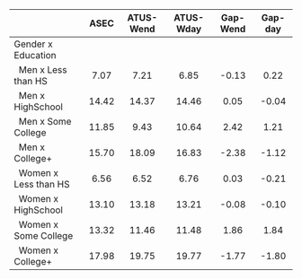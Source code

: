 
|                      |         ASEC |    ATUS-Wend |    ATUS-Wday |     Gap-Wend |      Gap-day |
| -------------------- | :----------: | :----------: | :----------: | :----------: | :----------: |
| Gender x Education   |              |              |              |              |              |
| &nbsp;&nbsp;Men x Less than HS |         7.07 |         7.21 |         6.85 |        -0.13 |         0.22 |
| &nbsp;&nbsp;Men x HighSchool |        14.42 |        14.37 |        14.46 |         0.05 |        -0.04 |
| &nbsp;&nbsp;Men x Some College |        11.85 |         9.43 |        10.64 |         2.42 |         1.21 |
| &nbsp;&nbsp;Men x College+ |        15.70 |        18.09 |        16.83 |        -2.38 |        -1.12 |
| &nbsp;&nbsp;Women x Less than HS |         6.56 |         6.52 |         6.76 |         0.03 |        -0.21 |
| &nbsp;&nbsp;Women x HighSchool |        13.10 |        13.18 |        13.21 |        -0.08 |        -0.10 |
| &nbsp;&nbsp;Women x Some College |        13.32 |        11.46 |        11.48 |         1.86 |         1.84 |
| &nbsp;&nbsp;Women x College+ |        17.98 |        19.75 |        19.77 |        -1.77 |        -1.80 |


